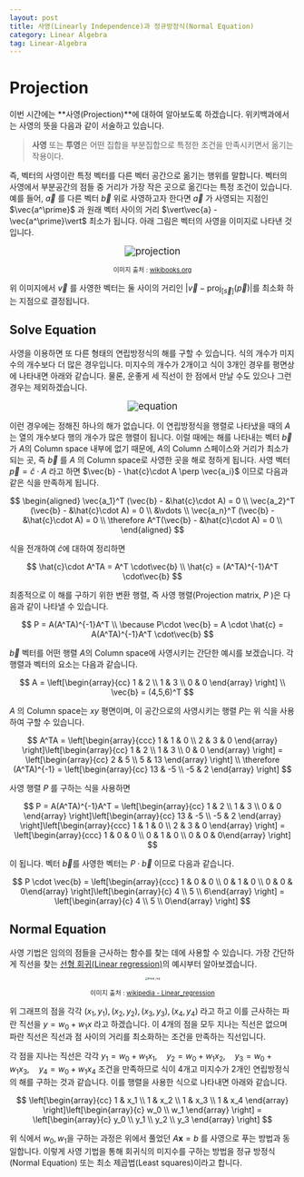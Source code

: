 ```yaml
---
layout: post
title: 사영(Linearly Independence)과 정규방정식(Normal Equation)
category: Linear Algebra
tag: Linear-Algebra
---
```




# Projection

이번 시간에는 **사영(Projection)**에 대하여 알아보도록 하겠습니다. 위키백과에서는 사영의 뜻을 다음과 같이 서술하고 있습니다.

> **사영** 또는 **투영**은 어떤 집합을 부분집합으로 특정한 조건을 만족시키면서 옮기는 작용이다.

즉, 벡터의 사영이란 특정 벡터를 다른 벡터 공간으로 옮기는 행위를 말합니다. 벡터의 사영에서 부분공간의 점들 중 거리가 가장 작은 곳으로 옮긴다는 특정 조건이 있습니다. 예를 들어, $\vec{a}$ 를 다른 벡터 $\vec{b}$ 위로 사영하고자 한다면 $\vec{a}$ 가 사영되는 지점인 $\vec{a^\prime}$ 과 원래 벡터 사이의 거리 $\vert\vec{a} - \vec{a^\prime}\vert$ 최소가 됩니다. 아래 그림은 벡터의 사영을 이미지로 나타낸 것입니다.



<p align="center"><img src="https://upload.wikimedia.org/wikipedia/commons/thumb/9/99/Linalg_projection_and_orthog.png/309px-Linalg_projection_and_orthog.png" alt="projection" style="zoom:120%;" /></p>

<p align="center" style="font-size:80%">이미지 출처 : <a href="https://en.wikibooks.org/wiki/Linear_Algebra/Gram-Schmidt_Orthogonalization">wikibooks.org</a></p>

위 이미지에서 $\vec{v}$ 를 사영한 벡터는 둘 사이의 거리인 $\vert \vec{v} - \text{proj}_{[\vec{s}]}(\vec{p})\vert$를 최소화 하는 지점으로 결정됩니다.



## Solve Equation

사영을 이용하면 또 다른 형태의 연립방정식의 해를 구할 수 있습니다. 식의 개수가 미지수의 개수보다 더 많은 경우입니다. 미지수의 개수가 2개이고 식이 3개인 경우를 평면상에 나타내면 아래와 같습니다. 물론, 운좋게 세 직선이 한 점에서 만날 수도 있으나 그런 경우는 제외하겠습니다.   

<p align="center"><img src="https://user-images.githubusercontent.com/45377884/92998955-20890800-f558-11ea-8ea7-2e8d9f719237.PNG" alt="equation" style="zoom:120%;" /></p>

이런 경우에는 정해진 하나의 해가 없습니다. 이 연립방정식을 행렬로 나타냈을 때의 $A$는 열의 개수보다 행의 개수가 많은 행렬이 됩니다. 이럴 때에는 해를 나타내는 벡터 $\vec{b}$ 가 $A$의 Column space 내부에 없기 때문에, $A$의 Column 스페이스와 거리가 최소가 되는 곳, 즉 $\vec{b}$ 를 $A$ 의 Column space로 사영한 곳을 해로 정하게 됩니다. 사영 벡터 $\vec{p} = \hat{c}\cdot A$ 라고 하면 $\vec{b} - \hat{c}\cdot A \perp \vec{a_i}$ 이므로 다음과 같은 식을 만족하게 됩니다.



$$
\begin{aligned}
\vec{a_1}^T (\vec{b} - &\hat{c}\cdot A) = 0 \\
\vec{a_2}^T (\vec{b} - &\hat{c}\cdot A) = 0 \\
&\vdots \\
\vec{a_n}^T (\vec{b} - &\hat{c}\cdot A) = 0 \\
\therefore A^T(\vec{b} - &\hat{c}\cdot A) = 0 \\
\end{aligned}
$$


식을 전개하여 $\hat{c}$에 대하여 정리하면



$$
\hat{c}\cdot A^TA = A^T \cdot\vec{b} \\
\hat{c} = (A^TA)^{-1}A^T \cdot\vec{b}
$$



최종적으로 이 해를 구하기 위한 변환 행렬, 즉 사영 행렬(Projection matrix, $P$ )은 다음과 같이 나타낼 수 있습니다.

$$
P = A(A^TA)^{-1}A^T \\
\because P\cdot \vec{b} = A \cdot \hat{c} = A(A^TA)^{-1}A^T \cdot\vec{b}
$$


$\vec{b}$ 벡터를 어떤 행렬 $A$의 Column space에 사영시키는 간단한 예시를 보겠습니다. 각 행렬과 벡터의 요소는 다음과 같습니다.


$$
A = \left[\begin{array}{cc} 1 & 2 \\ 1 & 3 \\ 0 & 0 \end{array} \right] \\ \vec{b} = (4,5,6)^T
$$


$A$ 의 Column space는 $xy$ 평면이며, 이 공간으로의 사영시키는 행렬 $P$는 위 식을 사용하여 구할 수 있습니다.


$$
A^TA = \left[\begin{array}{ccc} 1 & 1 & 0 \\ 2 & 3 & 0 \end{array} \right]\left[\begin{array}{cc} 1 & 2 \\ 1 & 3 \\ 0 & 0 \end{array} \right] = \left[\begin{array}{cc} 2 & 5 \\ 5 & 13 \end{array} \right] \\
\therefore (A^TA)^{-1} = \left[\begin{array}{cc} 13 & -5 \\ -5 & 2 \end{array} \right]
$$


사영 행렬 $P$ 를 구하는 식을 사용하면


$$
P = A(A^TA)^{-1}A^T = \left[\begin{array}{cc} 1 & 2 \\ 1 & 3 \\ 0 & 0 \end{array} \right]\left[\begin{array}{cc} 13 & -5 \\ -5 & 2 \end{array} \right]\left[\begin{array}{ccc} 1 & 1 & 0 \\ 2 & 3 & 0 \end{array} \right] = \left[\begin{array}{ccc} 1 & 0 & 0 \\ 0 & 1 & 0 \\ 0 & 0 & 0\end{array} \right]
$$


이 됩니다. 벡터 $\vec{b}$를 사영한 벡터는 $P \cdot \vec{b}$ 이므로 다음과 같습니다.


$$
P \cdot \vec{b} = \left[\begin{array}{ccc} 1 & 0 & 0 \\ 0 & 1 & 0 \\ 0 & 0 & 0\end{array} \right]\left[\begin{array}{c} 4 \\ 5 \\ 6\end{array} \right] = \left[\begin{array}{c} 4 \\ 5 \\ 0\end{array} \right]
$$

## Normal Equation

사영 기법은 임의의 점들을 근사하는 함수를 찾는 데에 사용할 수 있습니다. 가장 간단하게 직선을 찾는 [선형 회귀(Linear regression)](https://yngie-c.github.io/machine%20learning/2020/04/07/Linear_reg/)의 예시부터 알아보겠습니다.



<p align="center"><img src="https://upload.wikimedia.org/wikipedia/commons/thumb/5/53/Linear_least_squares_example2.png/800px-Linear_least_squares_example2.png" alt="linear_reg" style="zoom: 33%;" /></p>

<p align="center" style="font-size:80%">이미지 출처 : <a href="https://en.wikipedia.org/wiki/Linear_regression">wikipedia - Linear_regression</a></p>

위 그래프의 점을 각각 $(x_1, y_1), (x_2, y_2), (x_3, y_3), (x_4, y_4)$ 라고 하고 이를 근사하는 파란 직선을 $y = w_0 + w_1 x$ 라고 하겠습니다. 이 4개의 점을 모두 지나는 직선은 없으며 파란 직선은 직선과 점 사이의 거리를 최소화하는 조건을 만족하는 직선입니다.

각 점을 지나는 직선은 각각 $y_1 = w_0 + w_1 x_1, \quad y_2 = w_0 + w_1 x_2, \quad y_3 = w_0 + w_1 x_3, \quad y_4 = w_0 + w_1 x_4$ 조건을 만족하므로 식이 4개고 미지수가 2개인 연립방정식의 해를 구하는 것과 같습니다. 이를 행렬을 사용한 식으로 나타내면 아래와 같습니다.


$$
\left[\begin{array}{cc} 1 & x_1 \\ 1 & x_2 \\ 1 & x_3 \\ 1 & x_4 \end{array} \right]\left[\begin{array}{c} w_0 \\ w_1 \end{array} \right] = \left[\begin{array}{c} y_0 \\ y_1 \\ y_2 \\ y_3 \end{array} \right]
$$


위 식에서 $w_0, w_1$을 구하는 과정은 위에서 풀었던 $A\mathbf{x} = b$ 를 사영으로 푸는 방법과 동일합니다. 이렇게 사영 기법을 통해 회귀식의 미지수를 구하는 방법을 정규 방정식(Normal Equation) 또는 최소 제곱법(Least squares)이라고 합니다.
